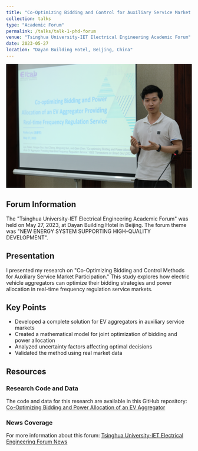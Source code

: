 ```yaml
---
title: "Co-Optimizing Bidding and Control for Auxiliary Service Market Participation"
collection: talks
type: "Academic Forum"
permalink: /talks/talk-1-phd-forum
venue: "Tsinghua University-IET Electrical Engineering Academic Forum"
date: 2023-05-27
location: "Dayan Building Hotel, Beijing, China"
---
```


![Forum Photo](talk1.png) <!-- Add your photo here -->

## Forum Information

The "Tsinghua University-IET Electrical Engineering Academic Forum" was held on May 27, 2023, at Dayan Building Hotel in Beijing. The forum theme was "NEW ENERGY SYSTEM SUPPORTING HIGH-QUALITY DEVELOPMENT".

## Presentation

I presented my research on "Co-Optimizing Bidding and Control Methods for Auxiliary Service Market Participation." This study explores how electric vehicle aggregators can optimize their bidding strategies and power allocation in real-time frequency regulation service markets.

## Key Points

- Developed a complete solution for EV aggregators in auxiliary service markets
- Created a mathematical model for joint optimization of bidding and power allocation
- Analyzed uncertainty factors affecting optimal decisions
- Validated the method using real market data

## Resources


### Research Code and Data
The code and data for this research are available in this GitHub repository:
[Co-Optimizing Bidding and Power Allocation of an EV Aggregator](https://github.com/Rick10119/Co-Optimizing-Bidding-and-Power-Allocation-of-an-EV-Aggregator)

### News Coverage
For more information about this forum:
[Tsinghua University-IET Electrical Engineering Forum News](https://mp.weixin.qq.com/s/Ct-olayn64cA-EFctAMFuw)